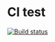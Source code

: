 # CI test
[![Build status](https://ci.appveyor.com/api/projects/status/8dqo171myc7u0l81?svg=true)](https://ci.appveyor.com/project/Kirill-net/ci-template-tests)